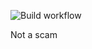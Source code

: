 ![Build workflow](https://github.com/fercgomes/Punkchain/actions/workflows/cmake.yml/badge.svg)

Not a scam
